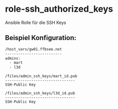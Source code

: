  role-ssh_authorized_keys
==============================

Ansible Rolle für die SSH Keys

 Beispiel Konfiguration:
------------

```bash
/host_vars/gw01.ffbsee.net
--------------------------
admins:
  - mart
  - l3d

```
```
/files/admin_ssh_keys/mart_id.pub
--------------------------------
SSH-Public Key
```

```
/files/admin_ssh_keys/l3d_id.pub
--------------------------------
SSH-Public Key
```

